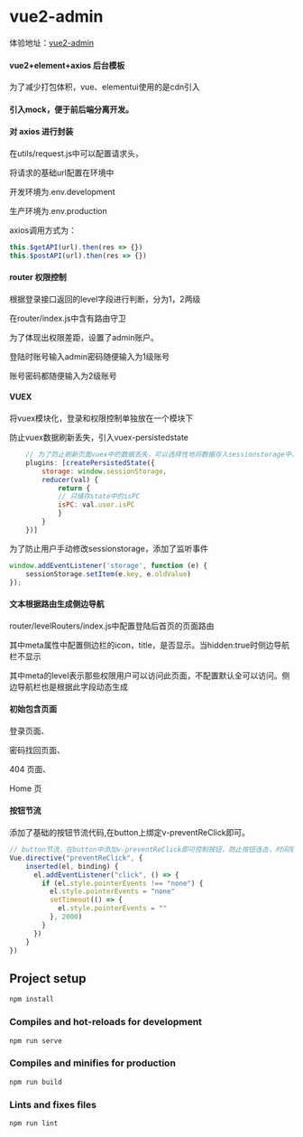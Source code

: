 # vue2-admin

体验地址：[vue2-admin](http://chenzp.ltd)

#### vue2+element+axios 后台模板

为了减少打包体积，vue、elementui使用的是cdn引入

#### 引入mock，便于前后端分离开发。

#### 对 axios 进行封装

在utils/request.js中可以配置请求头，

将请求的基础url配置在环境中

开发环境为.env.development

生产环境为.env.production

axios调用方式为：

```JavaScript
this.$getAPI(url).then(res => {})
this.$postAPI(url).then(res => {})
```


#### router 权限控制

根据登录接口返回的level字段进行判断，分为1，2两级

在router/index.js中含有路由守卫

为了体现出权限差距，设置了admin账户。

登陆时账号输入admin密码随便输入为1级账号

账号密码都随便输入为2级账号

#### VUEX

将vuex模块化，登录和权限控制单独放在一个模块下

防止vuex数据刷新丢失，引入vuex-persistedstate

```JavaScript
    // 为了防止刷新页面vuex中的数据丢失，可以选择性地将数据存入sessionstorage中，防止丢失
    plugins: [createPersistedState({
        storage: window.sessionStorage,
        reducer(val) {
            return {
            // 只储存state中的isPC
            isPC: val.user.isPC
            }
        }
    })]
```


为了防止用户手动修改sessionstorage，添加了监听事件

```JavaScript
window.addEventListener('storage', function (e) {
    sessionStorage.setItem(e.key, e.oldValue)
});
```




#### 文本根据路由生成侧边导航

router/levelRouters/index.js中配置登陆后首页的页面路由

其中meta属性中配置侧边栏的icon，title，是否显示。当hidden:true时侧边导航栏不显示

其中meta的level表示那些权限用户可以访问此页面，不配置默认全可以访问。侧边导航栏也是根据此字段动态生成

#### 初始包含页面

登录页面、

密码找回页面、

404 页面、

Home 页

#### 按钮节流

添加了基础的按钮节流代码,在button上绑定v-preventReClick即可。

```JavaScript
// button节流，在button中添加v-preventReClick即可控制按钮，防止按钮连击，时间限制2s
Vue.directive("preventReClick", {
    inserted(el, binding) {
      el.addEventListener("click", () => {
        if (el.style.pointerEvents !== "none") {
          el.style.pointerEvents = "none"
          setTimeout(() => {
            el.style.pointerEvents = ""
          }, 2000)
        }
      })
    }
})
```

## Project setup

```
npm install
```


### Compiles and hot-reloads for development

```
npm run serve
```


### Compiles and minifies for production

```
npm run build
```


### Lints and fixes files

```
npm run lint
```
